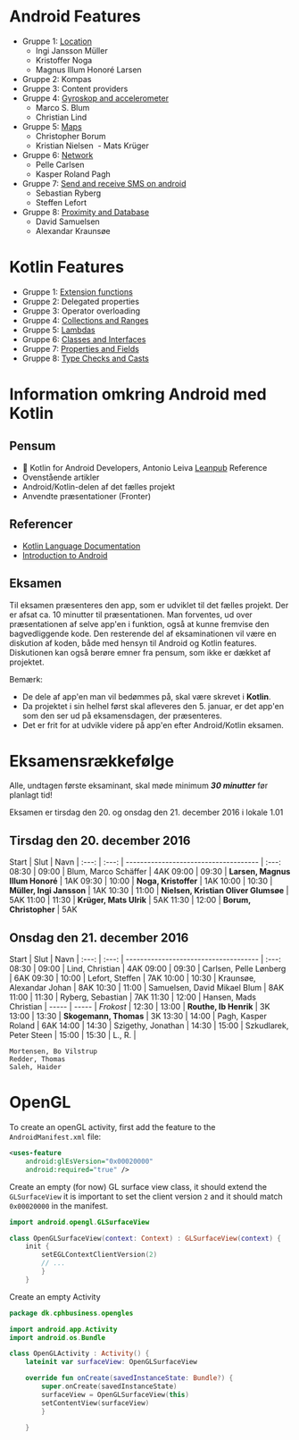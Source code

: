# Android Features

* Gruppe 1: [Location](https://github.com/xNoga/LocationKotlin)
  - Ingi Jansson Müller
  - Kristoffer Noga
  - Magnus Illum Honoré Larsen 
* Gruppe 2: Kompas
* Gruppe 3: Content providers
* Gruppe 4: [Gyroskop and accelerometer](https://github.com/Thug-Lyfe/Gyro-Acc)
  - Marco S. Blum
  - Christian Lind
* Gruppe 5: [Maps](https://github.com/CBorum/kotlin-google-maps)
  - Christopher Borum
  - Kristian Nielsen
  - Mats Krüger
* Gruppe 6: [Network](https://github.com/kasperpagh/Android-Kotlin-article)
  - Pelle Carlsen
  - Kasper Roland Pagh
* Gruppe 7: [Send and receive SMS on android](https://github.com/thadino/sms_recieve)
  - Sebastian Ryberg
  - Steffen Lefort
* Gruppe 8: [Proximity and Database](https://github.com/ElDuderino420/KotlinStuff)
  - David Samuelsen
  - Alexandar Kraunsøe

# Kotlin Features
* Gruppe 1: [Extension functions](https://github.com/xNoga/ExtensionFunctions)
* Gruppe 2: Delegated properties
* Gruppe 3: Operator overloading
* Gruppe 4: [Collections and Ranges](https://github.com/Thug-Lyfe/kotlinCollections)
* Gruppe 5: [Lambdas](https://github.com/xNoga/LocationKotlin)
* Gruppe 6: [Classes and Interfaces](https://github.com/kasperpagh/KotlinClassesAndInterfaces/tree/master)
* Gruppe 7: [Properties and Fields](https://github.com/thadino/PropertiesAndFields)
* Gruppe 8: [Type Checks and Casts](https://github.com/Invictus420/TypeChecksandCastsKotlin)

# Information omkring Android med Kotlin

## Pensum
* &#x1F4D8; Kotlin for Android Developers, Antonio Leiva
  [Leanpub](http://leanpub.com/kotlin-for-android-developers)
  Reference
* Ovenstående artikler
* Android/Kotlin-delen af det fælles projekt
* Anvendte præsentationer (Fronter)

## Referencer
* [Kotlin Language Documentation](https://kotlinlang.org/docs/reference/)
* [Introduction to Android](https://developer.android.com/guide/index.html)

## Eksamen

Til eksamen præsenteres den app, som er udviklet til det fælles projekt. Der er afsat ca. 10 minutter til præsentationen.
Man forventes, ud over præsentationen af selve app'en i funktion, også at kunne fremvise den bagvedliggende kode.
Den resterende del af eksaminationen vil være en diskution af koden, både med hensyn til Android og Kotlin features.
Diskutionen kan også berøre emner fra pensum, som ikke er dækket af projektet. 

Bemærk:
* De dele af app'en man vil bedømmes på, skal være skrevet i **Kotlin**.
* Da projektet i sin helhel først skal afleveres den 5. januar, er det app'en som den ser ud på eksamensdagen, der præsenteres.
* Det er frit for at udvikle videre på app'en efter Android/Kotlin eksamen.

# Eksamensrækkefølge
Alle, undtagen første eksaminant, skal møde minimum **_30 minutter_** før planlagt tid!

Eksamen er tirsdag den 20. og onsdag den 21. december 2016 i lokale 1.01

## Tirsdag den 20. december 2016
Start | Slut  | Navn                                  | 
:---: | :---: | ------------------------------------- | :---:
08:30 | 09:00 | Blum, Marco Schäffer                  | 4AK
09:00 | 09:30 | **Larsen, Magnus Illum Honoré**       | 1AK
09:30 | 10:00 | **Noga, Kristoffer**                  | 1AK
10:00 | 10:30 | **Müller, Ingi Jansson**              | 1AK
10:30 | 11:00 | **Nielsen, Kristian Oliver Glumsøe**  | 5AK
11:00 | 11:30 | **Krüger, Mats Ulrik**                | 5AK
11:30 | 12:00 | **Borum, Christopher**                | 5AK

## Onsdag den 21. december 2016
Start | Slut  | Navn                                  |
:---: | :---: | ------------------------------------- | :---:
08:30 | 09:00 | Lind, Christian                       | 4AK
09:00 | 09:30 | Carlsen, Pelle Lønberg                | 6AK
09:30 | 10:00 | Lefort, Steffen                       | 7AK
10:00 | 10:30 | Kraunsøe, Alexandar Johan             | 8AK
10:30 | 11:00 | Samuelsen, David Mikael Blum          | 8AK
11:00 | 11:30 | Ryberg, Sebastian                     | 7AK
11:30 | 12:00 | Hansen, Mads Christian                |
----- | ----- | *Frokost*                             |
12:30 | 13:00 | **Routhe, Ib Henrik**                 | 3K
13:00 | 13:30 | **Skogemann, Thomas**                 | 3K
13:30 | 14:00 | Pagh, Kasper Roland                   | 6AK
14:00 | 14:30 | Szigethy, Jonathan                    |
14:30 | 15:00 | Szkudlarek, Peter Steen               |
15:00 | 15:30 | L., R.                                |

```
Mortensen, Bo Vilstrup
Redder, Thomas
Saleh, Haider
```

# OpenGL

To create an openGL activity, first add the feature to the `AndroidManifest.xml` file:
```xml
<uses-feature
    android:glEsVersion="0x00020000"
    android:required="true" />
```
Create an empty (for now) GL surface view class, it should extend the `GLSurfaceView`
it is important to set the client version `2` and it should match `0x00020000` in the manifest.
```kotlin
import android.opengl.GLSurfaceView

class OpenGLSurfaceView(context: Context) : GLSurfaceView(context) {
    init {
        setEGLContextClientVersion(2)
        // ...
        }
    }
```

Create an empty Activity
```kotlin
package dk.cphbusiness.opengles

import android.app.Activity
import android.os.Bundle

class OpenGLActivity : Activity() {
    lateinit var surfaceView: OpenGLSurfaceView

    override fun onCreate(savedInstanceState: Bundle?) {
        super.onCreate(savedInstanceState)
        surfaceView = OpenGLSurfaceView(this)
        setContentView(surfaceView)
        }

    }
```
